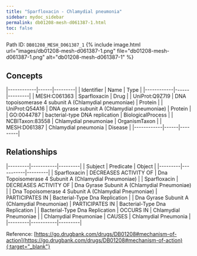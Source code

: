 ```yaml
---
title: "Sparfloxacin - Chlamydial pneumonia"
sidebar: mydoc_sidebar
permalink: db01208-mesh-d061387-1.html
toc: false 
---
```



Path ID: `DB01208_MESH_D061387_1`
{% include image.html url="images/db01208-mesh-d061387-1.png" file="db01208-mesh-d061387-1.png" alt="db01208-mesh-d061387-1" %}

## Concepts

|------------|------|---------|
| Identifier | Name | Type    |
|------------|------|---------|
| MESH:C061363 | Sparfloxacin | Drug |
| UniProt:Q9Z7I9 | DNA topoisomerase 4 subunit A (Chlamydial pneumoniae) | Protein |
| UniProt:Q54A16 | DNA gyrase subunit A (Chlamydial pneumoniae) | Protein |
| GO:0044787 | bacterial-type DNA replication | BiologicalProcess |
| NCBITaxon:83558 | Chlamydial pneumoniae | OrganismTaxon |
| MESH:D061387 | Chlamydial pneumonia | Disease |
|------------|------|---------|

## Relationships

|---------|-----------|---------|
| Subject | Predicate | Object  |
|---------|-----------|---------|
| Sparfloxacin | DECREASES ACTIVITY OF | Dna Topoisomerase 4 Subunit A (Chlamydial Pneumoniae) |
| Sparfloxacin | DECREASES ACTIVITY OF | Dna Gyrase Subunit A (Chlamydial Pneumoniae) |
| Dna Topoisomerase 4 Subunit A (Chlamydial Pneumoniae) | PARTICIPATES IN | Bacterial-Type Dna Replication |
| Dna Gyrase Subunit A (Chlamydial Pneumoniae) | PARTICIPATES IN | Bacterial-Type Dna Replication |
| Bacterial-Type Dna Replication | OCCURS IN | Chlamydial Pneumoniae |
| Chlamydial Pneumoniae | CAUSES | Chlamydial Pneumonia |
|---------|-----------|---------|

Reference: [https://go.drugbank.com/drugs/DB01208#mechanism-of-action](https://go.drugbank.com/drugs/DB01208#mechanism-of-action){:target="_blank"}